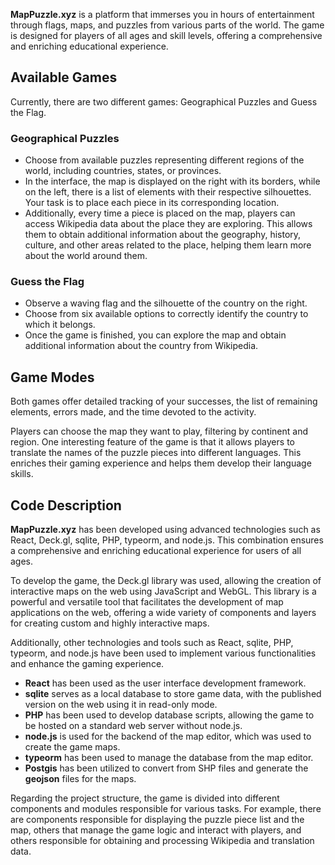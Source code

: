 **MapPuzzle.xyz** is a platform that immerses you in hours of entertainment through flags, maps, and puzzles from various parts of the world. The game is designed for players of all ages and skill levels, offering a comprehensive and enriching educational experience.

## Available Games

Currently, there are two different games: Geographical Puzzles and Guess the Flag.

### Geographical Puzzles
- Choose from available puzzles representing different regions of the world, including countries, states, or provinces.
- In the interface, the map is displayed on the right with its borders, while on the left, there is a list of elements with their respective silhouettes. Your task is to place each piece in its corresponding location.
- Additionally, every time a piece is placed on the map, players can access Wikipedia data about the place they are exploring. This allows them to obtain additional information about the geography, history, culture, and other areas related to the place, helping them learn more about the world around them.

### Guess the Flag
- Observe a waving flag and the silhouette of the country on the right.
- Choose from six available options to correctly identify the country to which it belongs.
- Once the game is finished, you can explore the map and obtain additional information about the country from Wikipedia.

## Game Modes

Both games offer detailed tracking of your successes, the list of remaining elements, errors made, and the time devoted to the activity.

Players can choose the map they want to play, filtering by continent and region. One interesting feature of the game is that it allows players to translate the names of the puzzle pieces into different languages. This enriches their gaming experience and helps them develop their language skills.

## Code Description

**MapPuzzle.xyz** has been developed using advanced technologies such as React, Deck.gl, sqlite, PHP, typeorm, and node.js. This combination ensures a comprehensive and enriching educational experience for users of all ages.

To develop the game, the Deck.gl library was used, allowing the creation of interactive maps on the web using JavaScript and WebGL. This library is a powerful and versatile tool that facilitates the development of map applications on the web, offering a wide variety of components and layers for creating custom and highly interactive maps.

Additionally, other technologies and tools such as React, sqlite, PHP, typeorm, and node.js have been used to implement various functionalities and enhance the gaming experience.

- **React** has been used as the user interface development framework.
- **sqlite** serves as a local database to store game data, with the published version on the web using it in read-only mode.
- **PHP** has been used to develop database scripts, allowing the game to be hosted on a standard web server without node.js.
- **node.js** is used for the backend of the map editor, which was used to create the game maps.
- **typeorm** has been used to manage the database from the map editor.
- **Postgis** has been utilized to convert from SHP files and generate the **geojson** files for the maps.

Regarding the project structure, the game is divided into different components and modules responsible for various tasks. For example, there are components responsible for displaying the puzzle piece list and the map, others that manage the game logic and interact with players, and others responsible for obtaining and processing Wikipedia and translation data.
